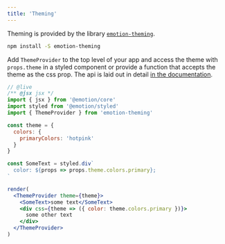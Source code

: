 ```yaml
---
title: 'Theming'
---
```


Theming is provided by the library [`emotion-theming`](https://emotion.sh/docs/emotion-theming).

```bash
npm install -S emotion-theming
```

Add `ThemeProvider` to the top level of your app and access the theme with `props.theme` in a styled component or provide a function that accepts the theme as the css prop. The api is laid out in detail [in the documentation](https://emotion.sh/docs/emotion-theming).

```jsx
// @live
/** @jsx jsx */
import { jsx } from '@emotion/core'
import styled from '@emotion/styled'
import { ThemeProvider } from 'emotion-theming'

const theme = {
  colors: {
    primaryColors: 'hotpink'
  }
}

const SomeText = styled.div`
  color: ${props => props.theme.colors.primary};
`

render(
  <ThemeProvider theme={theme}>
    <SomeText>some text</SomeText>
    <div css={theme => ({ color: theme.colors.primary })}>
      some other text
    </div>
  </ThemeProvider>
)
```
